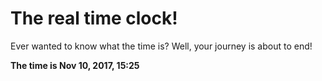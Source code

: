 # The real time clock!

Ever wanted to know what the time is? Well, your journey is about to end!

**The time is Nov 10, 2017, 15:25**